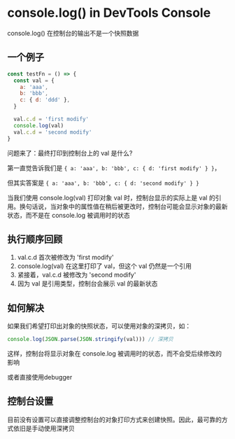 # console.log() in DevTools Console

console.log() 在控制台的输出不是一个快照数据

## 一个例子

```javascript
const testFn = () => {
  const val = {
    a: 'aaa',
    b: 'bbb',
    c: { d: 'ddd' },
  }

  val.c.d = 'first modify'
  console.log(val)
  val.c.d = 'second modify'
}
```

问题来了：最终打印到控制台上的 val 是什么? 

第一直觉告诉我们是 `{ a: 'aaa', b: 'bbb', c: { d: 'first modify' } }`，

但其实答案是 `{ a: 'aaa', b: 'bbb', c: { d: 'second modify' } }`

当我们使用 console.log(val) 打印对象 val 时，控制台显示的实际上是 val 的引用。换句话说，当对象中的属性值在稍后被更改时，控制台可能会显示对象的最新状态，而不是在 console.log 被调用时的状态

## 执行顺序回顾

1. val.c.d 首次被修改为 'first modify'
2. console.log(val) 在这里打印了 val，但这个 val 仍然是一个引用
3. 紧接着，val.c.d 被修改为 'second modify'
4. 因为 val 是引用类型，控制台会展示 val 的最新状态

## 如何解决

如果我们希望打印出对象的快照状态，可以使用对象的深拷贝，如：

```javascript
console.log(JSON.parse(JSON.stringify(val))) // 深拷贝
```
这样，控制台将显示对象在 console.log 被调用时的状态，而不会受后续修改的影响

或者直接使用debugger

## 控制台设置

目前没有设置可以直接调整控制台的对象打印方式来创建快照。因此，最可靠的方式依旧是手动使用深拷贝

